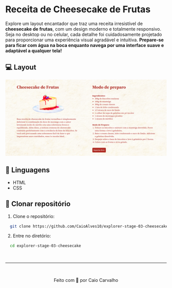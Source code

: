 # Receita de Cheesecake de Frutas
Explore um layout encantador que traz uma receita irresistível de **cheesecake de frutas**, com um design moderno e totalmente responsivo. Seja no desktop ou no celular, cada detalhe foi cuidadosamente projetado para proporcionar uma experiência visual agradável e intuitiva. **Prepare-se para ficar com água na boca enquanto navega por uma interface suave e adaptável a qualquer tela!**

## 💻 Layout
<img src="./assets/screen_laptop.png" alt="Imagem da tela principal"/>

## 🔧 Linguagens
- HTML
- CSS

## 🤖 Clonar repositório

1. Clone o repositório:
```bash
  git clone https://github.com/CaioAlves10/explorer-stage-03-cheesecake.git
```

2. Entre no diretório:
```bash
  cd explorer-stage-03-cheesecake
```

<br />

---

<br />

<p align="center">
  Feito com 💙 por Caio Carvalho
</p>